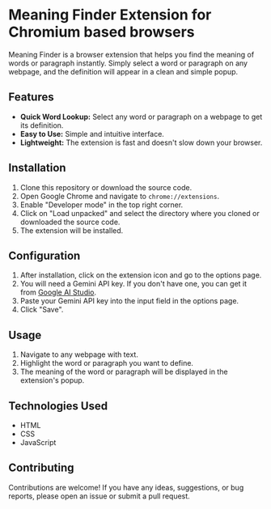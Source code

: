# Meaning Finder Extension for Chromium based browsers

Meaning Finder is a browser extension that helps you find the meaning of words or paragraph instantly. Simply select a word or paragraph on any webpage, and the definition will appear in a clean and simple popup.

## Features

*   **Quick Word Lookup:** Select any word or paragraph on a webpage to get its definition.
*   **Easy to Use:** Simple and intuitive interface.
*   **Lightweight:** The extension is fast and doesn't slow down your browser.

## Installation

1.  Clone this repository or download the source code.
2.  Open Google Chrome and navigate to `chrome://extensions`.
3.  Enable "Developer mode" in the top right corner.
4.  Click on "Load unpacked" and select the directory where you cloned or downloaded the source code.
5.  The extension will be installed.

## Configuration

1.  After installation, click on the extension icon and go to the options page.
2.  You will need a Gemini API key. If you don't have one, you can get it from [Google AI Studio](https://aistudio.google.com/app/apikey).
3.  Paste your Gemini API key into the input field in the options page.
4.  Click "Save".

## Usage

1.  Navigate to any webpage with text.
2.  Highlight the word or paragraph you want to define.
3.  The meaning of the word or paragraph will be displayed in the extension's popup.

## Technologies Used

*   HTML
*   CSS
*   JavaScript

## Contributing

Contributions are welcome! If you have any ideas, suggestions, or bug reports, please open an issue or submit a pull request.
